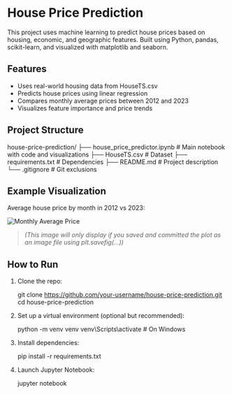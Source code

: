 # House Price Prediction

This project uses machine learning to predict house prices based on housing, economic, and geographic features. Built using Python, pandas, scikit-learn, and visualized with matplotlib and seaborn.


## Features

- Uses real-world housing data from HouseTS.csv
- Predicts house prices using linear regression
- Compares monthly average prices between 2012 and 2023
- Visualizes feature importance and price trends


## Project Structure

house-price-prediction/
├── house\_price\_predictor.ipynb  # Main notebook with code and visualizations
├── HouseTS.csv                  # Dataset
├── requirements.txt             # Dependencies
├── README.md                    # Project description
└── .gitignore                   # Git exclusions



## Example Visualization

Average house price by month in 2012 vs 2023:

![Monthly Average Price](price_trend_2023_vs_2012.png)

> *(This image will only display if you saved and committed the plot as an image file using plt.savefig(...))*


## How to Run

1. Clone the repo:
   
   git clone https://github.com/your-username/house-price-prediction.git
   cd house-price-prediction


2. Set up a virtual environment (optional but recommended):
   
   python -m venv venv
   venv\Scripts\activate  # On Windows
   

3. Install dependencies:
   
   pip install -r requirements.txt
   

4. Launch Jupyter Notebook:
   
   jupyter notebook
   



